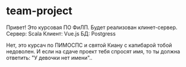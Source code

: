# team-project
Привет! Это курсовая ПО ФиЛП.
Будет реализован клинет-сервер.
Сервер: Scala
Клиент: Vue.js
БД: Postgress

Нет, это курсач по ПИМОСПС и святой Киану с капибарой тобой недоволен.
И если на сдаче проект тебя спросят имя, то ты должна ответить: "У девочки нет имени"..